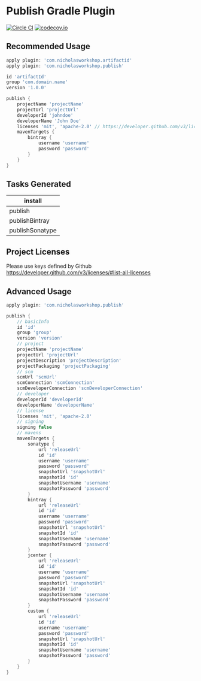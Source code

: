 # Publish Gradle Plugin

[![Circle CI](https://circleci.com/gh/nickwph/publish-gradle.svg?style=shield)](https://circleci.com/gh/nickwph/publish-gradle)
[![codecov.io](https://codecov.io/github/nickwph/publish-gradle/coverage.svg?branch=master)](https://codecov.io/github/nickwph/publish-gradle?branch=master)

## Recommended Usage

``` groovy
apply plugin: 'com.nicholasworkshop.artifactid'
apply plugin: 'com.nicholasworkshop.publish'

id 'artifactId'
group 'com.domain.name'
version '1.0.0'

publish {
    projectName 'projectName'
    projectUrl 'projectUrl'
    developerId 'johndoe'
    developerName 'John Doe'
    licenses 'mit', 'apache-2.0' // https://developer.github.com/v3/licenses/#list-all-licenses
    mavenTargets {
        bintray {
            username 'username'
            password 'password'
        }
    }
}
```

## Tasks Generated

| install                  |
| -------------------------|
| publish<MavenTargetName> |
| publishBintray           |
| publishSonatype          |

## Project Licenses

Please use keys defined by Github<br/>
https://developer.github.com/v3/licenses/#list-all-licenses

## Advanced Usage

``` groovy
apply plugin: 'com.nicholasworkshop.publish'

publish {
    // basicInfo
    id 'id'             
    group 'group'
    version 'version'
    // project
    projectName 'projectName'
    projectUrl 'projectUrl'
    projectDescription 'projectDescription'
    projectPackaging 'projectPackaging'
    // scm
    scmUrl 'scmUrl'
    scmConnection 'scmConnection'
    scmDeveloperConnection 'scmDeveloperConnection'
    // developer
    developerId 'developerId'
    developerName 'developerName'
    // license
    licenses 'mit', 'apache-2.0'
    // signing
    signing false
    // mavens
    mavenTargets {
        sonatype {
            url 'releaseUrl'
            id 'id'
            username 'username'
            password 'password'
            snapshotUrl 'snapshotUrl'
            snapshotId 'id'
            snapshotUsername 'username'
            snapshotPassword 'password'
        }
        bintray {
            url 'releaseUrl'
            id 'id'
            username 'username'
            password 'password'
            snapshotUrl 'snapshotUrl'
            snapshotId 'id'
            snapshotUsername 'username'
            snapshotPassword 'password'
        }
        jcenter {
            url 'releaseUrl'
            id 'id'
            username 'username'
            password 'password'
            snapshotUrl 'snapshotUrl'
            snapshotId 'id'
            snapshotUsername 'username'
            snapshotPassword 'password'
        }
        custom {
            url 'releaseUrl'
            id 'id'
            username 'username'
            password 'password'
            snapshotUrl 'snapshotUrl'
            snapshotId 'id'
            snapshotUsername 'username'
            snapshotPassword 'password'
        }
    }
}
```